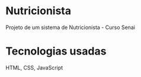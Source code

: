 # Nutricionista

Projeto de um sistema de Nutricionista - Curso Senai

# Tecnologias usadas

HTML, CSS, JavaScript
